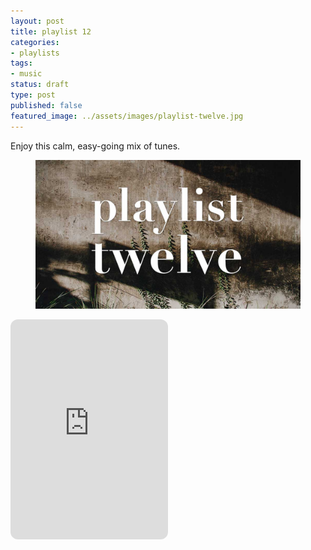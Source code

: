 ```yaml
---
layout: post
title: playlist 12
categories:
- playlists
tags:
- music
status: draft
type: post
published: false
featured_image: ../assets/images/playlist-twelve.jpg
---
```

Enjoy this calm, easy-going mix of tunes.
<figure><img src="/assets/images/playlist-twelve.jpg" alt="playlist twelve"></figure>

<iframe style="border-radius:12px" src="https://open.spotify.com/embed/playlist/1e97Y8dmrBC2ZJkCxLWv8f?utm_source=generator&theme=0" width="50%" height="352" frameBorder="0" allowfullscreen="" allow="autoplay; clipboard-write; encrypted-media; fullscreen; picture-in-picture" loading="lazy"></iframe>